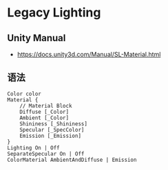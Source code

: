 # Legacy Lighting
## Unity Manual
* <https://docs.unity3d.com/Manual/SL-Material.html>
## 语法
```
Color color
Material {
    // Material Block
    Diffuse [_Color]
    Ambient [_Color]
    Shininess [_Shininess]
    Specular [_SpecColor]
    Emission [_Emission]
}
Lighting On | Off
SeparateSpecular On | Off
ColorMaterial AmbientAndDiffuse | Emission
```